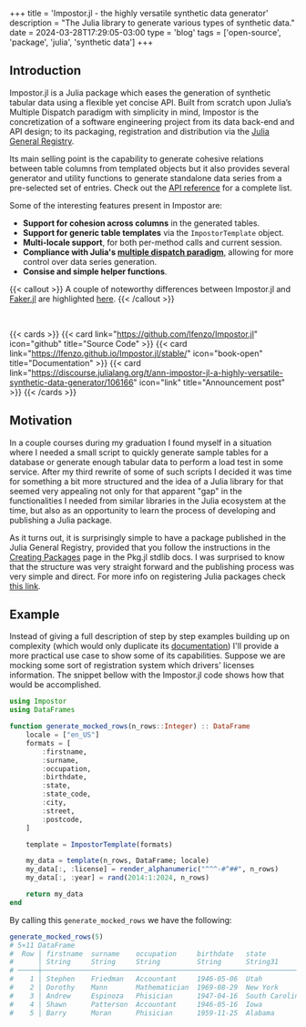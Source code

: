 +++
title = 'Impostor.jl - the highly versatile synthetic data generator'
description = "The Julia library to generate various types of synthetic data."
date = 2024-03-28T17:29:05-03:00
type = 'blog'
tags = ['open-source', 'package', 'julia', 'synthetic data']
+++

## Introduction

Impostor.jl is a Julia package which eases the generation of synthetic tabular data using a flexible yet concise API. Built from scratch upon Julia’s Multiple Dispatch paradigm with simplicity in mind, Impostor is the concretization of a software engineering project from its data back-end and API design; to its packaging, registration and distribution via the [Julia General Registry](https://github.com/JuliaRegistries/General).

Its main selling point is the capability to generate cohesive relations between table columns from templated objects but it also provides several generator and utility functions to generate standalone data series from a pre-selected set of entries. Check out the [API reference](https://lfenzo.github.io/Impostor.jl/stable/api_reference/) for a complete list.

Some of the interesting features present in Impostor are:
- **Support for cohesion across columns** in the generated tables.
- **Support for generic table templates** via the `ImpostorTemplate` object.
- **Multi-locale support**, for both per-method calls and current session.
- **Compliance with Julia's [multiple dispatch paradigm](https://docs.julialang.org/en/v1/manual/methods/)**, allowing for more control over data series generation.
- **Consise and simple helper functions**.

{{< callout >}}
A couple of noteworthy differences between Impostor.jl and [Faker.jl](https://github.com/neomatrixcode/Faker.jl) are highlighted [here](https://discourse.julialang.org/t/ann-impostor-jl-a-highly-versatile-synthetic-data-generator/106166/3).
{{< /callout >}}

<br>

{{< cards >}}
  {{< card link="https://github.com/lfenzo/Impostor.jl" icon="github" title="Source Code" >}}
  {{< card link="https://lfenzo.github.io/Impostor.jl/stable/" icon="book-open" title="Documentation" >}}
  {{< card link="https://discourse.julialang.org/t/ann-impostor-jl-a-highly-versatile-synthetic-data-generator/106166" icon="link" title="Announcement post" >}}
{{< /cards >}}


## Motivation

In a couple courses during my graduation I found myself in a situation where I needed a small script to quickly generate sample tables for a database or generate enough tabular data to perform a load test in some service. After my third rewrite of some of such scripts I decided it was time for something a bit more structured and the idea of a Julia library for that seemed very appealing not only for that apparent "gap" in the functionalities I needed from similar libraries in the Julia ecosystem at the time, but also as an opportunity to learn the process of developing and publishing a Julia package.

As it turns out, it is surprisingly simple to have a package published in the Julia General Registry, provided that you follow the instructions in the [Creating Packages](https://pkgdocs.julialang.org/v1/creating-packages/) page in the Pkg.jl stdlib docs. I was surprised to know that the structure was very straight forward and the publishing process was very simple and direct. For more info on registering Julia packages check [this link](https://pkgdocs.julialang.org/v1/creating-packages/#Registering-packages).

## Example

Instead of giving a full description of step by step examples building up on complexity (which would only duplicate its [documentation](https://lfenzo.github.io/Impostor.jl/stable/)) I'll provide a more practical use case to show some of its capabilities. Suppose we are mocking some sort of registration system which drivers' licenses information. The snippet bellow with the Impostor.jl code shows how that would be accomplished.

```julia {linenos=table, filename="generate_my_data.jl"}
using Impostor
using DataFrames

function generate_mocked_rows(n_rows::Integer) :: DataFrame
    locale = ["en_US"]
    formats = [
        :firstname,
        :surname,
        :occupation,
        :birthdate,
        :state,
        :state_code,
        :city,
        :street,
        :postcode,
    ]

    template = ImpostorTemplate(formats)

    my_data = template(n_rows, DataFrame; locale)
    my_data[:, :license] = render_alphanumeric("^^^-#^##", n_rows)
    my_data[:, :year] = rand(2014:1:2024, n_rows)

    return my_data
end
```
By calling this `generate_mocked_rows` we have the following:
```julia
generate_mocked_rows(5)
# 5×11 DataFrame
#  Row │ firstname  surname    occupation     birthdate   state           state_code  city            street             postcode     licence   year  
#      │ String     String     String         String      String31        String3     String31        String             String       String    Int64 
# ─────┼─────────────────────────────────────────────────────────────────────────────────────────────────────────────────────────────────────────────
#    1 │ Stephen    Friedman   Accountant     1946-05-06  Utah            UT          Salt Lake City  Daugherty Avenue   363-646-702  GLU-2A12   2014
#    2 │ Dorothy    Mann       Mathematician  1969-08-29  New York        NY          New York City   Oconnor Road       863-875-466  WHN-0M46   2019
#    3 │ Andrew     Espinoza   Phisician      1947-04-16  South Carolina  SC          Charleston      Olivia Le Alley    541-284-571  UQJ-4H86   2017
#    4 │ Shawn      Patterson  Accountant     1946-05-16  Iowa            IA          Des Moines      Callahan Road      549-716-942  HCN-4H78   2016
#    5 │ Barry      Moran      Phisician      1959-11-25  Alabama         AL          Montgomery      Peterson Driveway  075-858-427  AYA-3L14   2019
```
